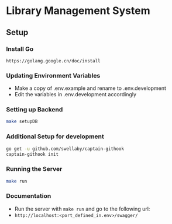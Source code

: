 # Library Management System

## Setup

### Install Go

`https://golang.google.cn/doc/install`

### Updating Environment Variables

- Make a copy of .env.example and rename to .env.development
- Edit the variables in .env.development accordingly

### Setting up Backend

```bash
make setupDB
```

### Additional Setup for development

```bash
go get -u github.com/swellaby/captain-githook
captain-githook init
```

### Running the Server

```bash
make run
```

### Documentation

- Run the server with `make run` and go to the following url:
- `http://localhost:<port_defined_in.env>/swagger/`
